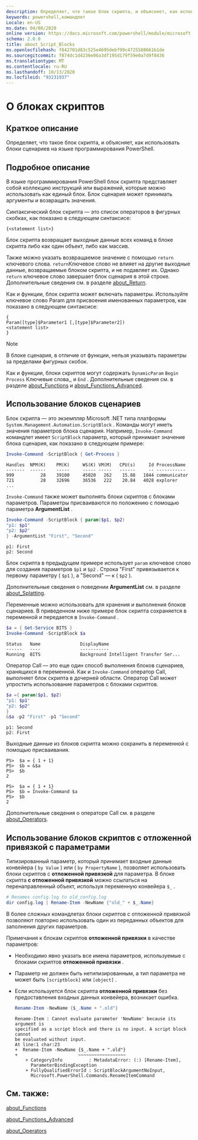 ```yaml
---
description: Определяет, что такое блок скрипта, и объясняет, как использовать блоки сценариев на языке программирования PowerShell.
keywords: powershell,командлет
Locale: en-US
ms.date: 04/08/2020
online version: https://docs.microsoft.com/powershell/module/microsoft.powershell.core/about/about_script_blocks?view=powershell-5.1&WT.mc_id=ps-gethelp
schema: 2.0.0
title: about_Script_Blocks
ms.openlocfilehash: f842701d83c525e4695debf99c4725580661b1de
ms.sourcegitcommit: f874dc1d4236e06a3df195d179f59e0a7d9f8436
ms.translationtype: MT
ms.contentlocale: ru-RU
ms.lasthandoff: 10/13/2020
ms.locfileid: "93231937"
---
```

# <a name="about-script-blocks"></a>О блоках скриптов

## <a name="short-description"></a>Краткое описание

Определяет, что такое блок скрипта, и объясняет, как использовать блоки сценариев на языке программирования PowerShell.

## <a name="long-description"></a>Подробное описание

В языке программирования PowerShell блок скрипта представляет собой коллекцию инструкций или выражений, которые можно использовать как единый блок.
Блок сценария может принимать аргументы и возвращать значения.

Синтаксический блок скрипта — это список операторов в фигурных скобках, как показано в следующем синтаксисе:

```
{<statement list>}
```

Блок скрипта возвращает выходные данные всех команд в блоке скрипта либо как один объект, либо как массив.

Также можно указать возвращаемое значение с помощью `return` ключевого слова. `return`Ключевое слово не влияет на другие выходные данные, возвращаемые блоком скрипта, и не подавляет их. Однако `return` ключевое слово завершает блок сценария в этой строке. Дополнительные сведения см. в разделе [about_Return](about_Return.md).

Как и функции, блок скрипта может включать параметры. Используйте ключевое слово Param для присвоения именованных параметров, как показано в следующем синтаксисе:

```
{
Param([type]$Parameter1 [,[type]$Parameter2])
<statement list>
}
```

> [!NOTE]
> В блоке сценария, в отличие от функции, нельзя указывать параметры за пределами фигурных скобок.

Как и функции, блоки скриптов могут содержать `DynamicParam` `Begin` `Process` Ключевые слова,, и `End` . Дополнительные сведения см. в разделе [about_Functions](about_Functions.md) и [about_Functions_Advanced](about_Functions_Advanced.md).

## <a name="using-script-blocks"></a>Использование блоков сценариев

Блок скрипта — это экземпляр Microsoft .NET типа платформы `System.Management.Automation.ScriptBlock` . Команды могут иметь значения параметров блока сценария. Например, `Invoke-Command` командлет имеет `ScriptBlock` параметр, который принимает значение блока сценария, как показано в следующем примере:

```powershell
Invoke-Command -ScriptBlock { Get-Process }
```

```Output
Handles  NPM(K)    PM(K)     WS(K) VM(M)   CPU(s)     Id ProcessName
-------  ------    -----     ----- -----   ------     -- -----------
999          28    39100     45020   262    15.88   1844 communicator
721          28    32696     36536   222    20.84   4028 explorer
...
```

`Invoke-Command` также может выполнять блоки скриптов с блоками параметров.
Параметры присваиваются по положению с помощью параметра **ArgumentList** .

```powershell
Invoke-Command -ScriptBlock { param($p1, $p2)
"p1: $p1"
"p2: $p2"
} -ArgumentList "First", "Second"
```

```Output
p1: First
p2: Second
```

Блок скрипта в предыдущем примере использует `param` ключевое слово для создания параметров `$p1` и `$p2` . Строка "First" привязывается к первому параметру ( `$p1` ), а "Second" — к ( `$p2` ).

Дополнительные сведения о поведении **ArgumentList** см. в разделе [about_Splatting](about_Splatting.md#splatting-with-arrays).

Переменные можно использовать для хранения и выполнения блоков сценариев. В приведенном ниже примере блок скрипта сохраняется в переменной и передается в `Invoke-Command` .

```powershell
$a = { Get-Service BITS }
Invoke-Command -ScriptBlock $a
```

```Output
Status   Name               DisplayName
------   ----               -----------
Running  BITS               Background Intelligent Transfer Ser...
```

Оператор Call — это еще один способ выполнения блоков сценариев, хранящихся в переменной.
Как и `Invoke-Command` оператор Call, выполняет блок скрипта в дочерней области. Оператор Call может упростить использование параметров с блоками скриптов.

```powershell
$a ={ param($p1, $p2)
"p1: $p1"
"p2: $p2"
}
&$a -p2 "First" -p1 "Second"
```

```Output
p1: Second
p2: First
```

Выходные данные из блоков скрипта можно сохранить в переменной с помощью присваивания.

```
PS>  $a = { 1 + 1}
PS>  $b = &$a
PS>  $b
2
```

```
PS>  $a = { 1 + 1}
PS>  $b = Invoke-Command $a
PS>  $b
2
```

Дополнительные сведения о операторе Call см. в разделе [about_Operators](about_Operators.md).

## <a name="using-delay-bind-script-blocks-with-parameters"></a>Использование блоков скриптов с отложенной привязкой с параметрами

Типизированный параметр, который принимает входные данные конвейера ( `by Value` ) или ( `by PropertyName` ), позволяет использовать блоки скриптов с **отложенной привязкой** для параметра.
В блоке скрипта **с отложенной привязкой** можно ссылаться на перенаправленный объект, используя переменную конвейера `$_` .

```powershell
# Renames config.log to old_config.log
dir config.log | Rename-Item -NewName {"old_" + $_.Name}
```

В более сложных командлетах блоки скриптов с отложенной привязкой позволяют повторно использовать один из переданных объектов для заполнения других параметров.

Примечания к блокам скриптов **отложенной привязки** в качестве параметров:

- Необходимо явно указать все имена параметров, используемые с блоками скриптов **отложенной привязки** .
- Параметр не должен быть нетипизированным, а тип параметра не может быть `[scriptblock]` или `[object]` .
- Если используется блок скрипта **отложенной привязки** без предоставления входных данных конвейера, возникает ошибка.

  ```powershell
  Rename-Item -NewName {$_.Name + ".old"}
  ```

  ```Output
  Rename-Item : Cannot evaluate parameter 'NewName' because its argument is
  specified as a script block and there is no input. A script block cannot
  be evaluated without input.
  At line:1 char:23
  +  Rename-Item -NewName {$_.Name + ".old"}
  +                       ~~~~~~~~~~~~~~~~~~
      + CategoryInfo          : MetadataError: (:) [Rename-Item],
        ParameterBindingException
      + FullyQualifiedErrorId : ScriptBlockArgumentNoInput,
        Microsoft.PowerShell.Commands.RenameItemCommand
  ```

## <a name="see-also"></a>См. также:

[about_Functions](about_Functions.md)

[about_Functions_Advanced](about_Functions_Advanced.md)

[about_Operators](about_Operators.md)
